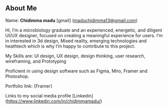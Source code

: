 ## About Me

Name: **Chidimma madu**
[gmail] (maduchidimma13@gmail.com)

Hi, I’m a microbiology graduate and an experienced, energetic, and diligent UI/UX designer, focused on creating a meaningful experience for users. 
I’m in interested in 3d design, Mixed reality, emerging technologies and heathtech which is why I’m happy to contribute to this project.

My Skills are: UI design, UX design, design thinking, user research, wireframing, and Prototyping 

Proficient in using design software such as Figma, Miro, Framer and Photoshop.

Portfolio link: 
{Framer} 

Links to my social media profile
[Linkedin] (https://www.linkedin.com/in/chidimmamadu/) 
